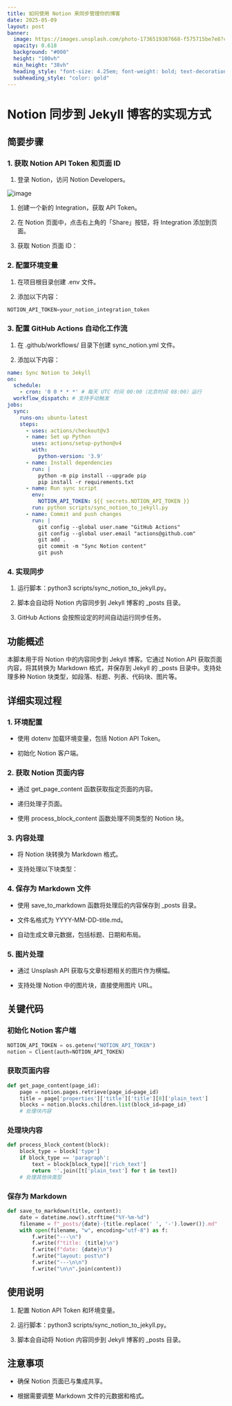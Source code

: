 ```yaml
---
title: 如何使用 Notion 来同步管理你的博客
date: 2025-05-09
layout: post
banner:
  image: https://images.unsplash.com/photo-1736519387668-f575715be7e8?crop=entropy&cs=tinysrgb&fit=max&fm=jpg&ixid=M3w2OTIwMzJ8MHwxfHJhbmRvbXx8fHx8fHx8fDE3NDY4MDA0MTh8&ixlib=rb-4.1.0&q=80&w=1080
  opacity: 0.618
  background: "#000"
  height: "100vh"
  min_height: "38vh"
  heading_style: "font-size: 4.25em; font-weight: bold; text-decoration: underline"
  subheading_style: "color: gold"
---
```


# Notion 同步到 Jekyll 博客的实现方式

## 简要步骤

### 1. 获取 Notion API Token 和页面 ID

1. 登录 Notion，访问 Notion Developers。

![image](https://prod-files-secure.s3.us-west-2.amazonaws.com/a7a0cc5a-89b9-4cda-8686-1fba0ca52f40/d19c1afe-dea5-4312-9333-786b0ba83054/image.png?X-Amz-Algorithm=AWS4-HMAC-SHA256&X-Amz-Content-Sha256=UNSIGNED-PAYLOAD&X-Amz-Credential=ASIAZI2LB466VVXQIAPC%2F20250509%2Fus-west-2%2Fs3%2Faws4_request&X-Amz-Date=20250509T142017Z&X-Amz-Expires=3600&X-Amz-Security-Token=IQoJb3JpZ2luX2VjEOb%2F%2F%2F%2F%2F%2F%2F%2F%2F%2FwEaCXVzLXdlc3QtMiJHMEUCIQDUIZjrVcXLamHea5%2BEwwo6XEewwvAR9e66fmktov45wwIgJy5tzcFs08M52d6q%2FCom7rVmn%2BHn0eH%2FS0tynY0m6okqiAQIj%2F%2F%2F%2F%2F%2F%2F%2F%2F%2F%2FARAAGgw2Mzc0MjMxODM4MDUiDCZ6xAU%2B1S7Uxxl8NyrcA2QjMCaA8i%2F1fqLwU2ZonSV9sG3DNdUPT%2FBrqxMX1w0ySTXSng79Rn5p1yjOw9Jz%2FDRF3%2BwJhbexARIShg6ANuCi%2F72a%2B9S43Wr0V%2Fw27eEGzp1YYoRkOJZhphtczbGs2IZg7WnzT1OgRmhdZfhkB7YniJ46O6MikU%2BlDjYauq%2F4%2Bqnj5flR2QlySTLTfyjPJaaO12%2FNCazYCgZBTugjrp76x60dP8GOao21OoeJ7Yt0xdDLck4iN9G%2FFhSq5I63BZTCpk%2FRK5N%2BxnOpU9etfcDcTtACOcIODVJ%2Bym7VOMPyqcq51KAbQjop9RjL2qMRWPmsozhPmXx9%2BdAHZxzd8Jlz319QBR285EdbCdt2qj0gmVt%2FoQfMFYzf4zkLuL7j%2BhyncPMPaAlYRttDiYWof90vTB3TTL%2FS3Xvi8PEk0YGBMWAwhNu2iF9%2F4xyJ4ydIP5z4UVe3473QqMjw7o2RG3XyL9A3r6lFNSl2xmKdtGN9ACa04IC%2FAZ1I1nLxO1HhXSijkjh7sttuayH2LVKObuLhzX7x2nZCuByZVz7FFBaPsPL64eqLx%2FtK03cGYF7kVa%2FH1Jfhq%2Bsv2tYTmFzruUiXHzKQAkmLMByv3y1Ew6FCohtKSFjoibJJWFzfMKiH%2BMAGOqUBrz9XtNWPwgCO0pBkMHokxz167Asz5ktKk6OTj4OxZETQVhzvZcMOW1jjELRvI7cfk8MN%2BuEyWj%2FH%2FWHOJk1LsOoGfLbISKMOd7O6XXMMhbRyYIeuDNWbwutWOHM9BgudR36LVAAMQETGbqrUx2pCy3PRSn8NnsTdbxbeS6lJZYGi6UlSc4u7WkzD9k%2BSP4QuGT8L7Y3hKfA6G9Vq4f3h5JFIvpsi&X-Amz-Signature=08c352f67822d65d430f6b8392eaae9c4c4ba57aeadc0b0ea2e244b2e7f7f71a&X-Amz-SignedHeaders=host&x-id=GetObject)

1. 创建一个新的 Integration，获取 API Token。

1. 在 Notion 页面中，点击右上角的「Share」按钮，将 Integration 添加到页面。

1. 获取 Notion 页面 ID：


### 2. 配置环境变量

1. 在项目根目录创建 .env 文件。

1. 添加以下内容：

```javascript
NOTION_API_TOKEN=your_notion_integration_token
```

### 3. 配置 GitHub Actions 自动化工作流

1. 在 .github/workflows/ 目录下创建 sync_notion.yml 文件。

1. 添加以下内容：

```yaml
name: Sync Notion to Jekyll
on:
  schedule:
    - cron: '0 0 * * *' # 每天 UTC 时间 00:00（北京时间 08:00）运行
  workflow_dispatch: # 支持手动触发
jobs:
  sync:
    runs-on: ubuntu-latest
    steps:
      - uses: actions/checkout@v3
      - name: Set up Python
        uses: actions/setup-python@v4
        with:
          python-version: '3.9'
      - name: Install dependencies
        run: |
          python -m pip install --upgrade pip
          pip install -r requirements.txt
      - name: Run sync script
        env:
          NOTION_API_TOKEN: ${{ secrets.NOTION_API_TOKEN }}
        run: python scripts/sync_notion_to_jekyll.py
      - name: Commit and push changes
        run: |
          git config --global user.name "GitHub Actions"
          git config --global user.email "actions@github.com"
          git add .
          git commit -m "Sync Notion content"
          git push
```

### 4. 实现同步

1. 运行脚本：python3 scripts/sync_notion_to_jekyll.py。

1. 脚本会自动将 Notion 内容同步到 Jekyll 博客的 _posts 目录。

1. GitHub Actions 会按照设定的时间自动运行同步任务。

## 功能概述

本脚本用于将 Notion 中的内容同步到 Jekyll 博客。它通过 Notion API 获取页面内容，将其转换为 Markdown 格式，并保存到 Jekyll 的 _posts 目录中。支持处理多种 Notion 块类型，如段落、标题、列表、代码块、图片等。

## 详细实现过程

### 1. 环境配置

- 使用 dotenv 加载环境变量，包括 Notion API Token。

- 初始化 Notion 客户端。

### 2. 获取 Notion 页面内容

- 通过 get_page_content 函数获取指定页面的内容。

- 递归处理子页面。

- 使用 process_block_content 函数处理不同类型的 Notion 块。

### 3. 内容处理

- 将 Notion 块转换为 Markdown 格式。

- 支持处理以下块类型：


### 4. 保存为 Markdown 文件

- 使用 save_to_markdown 函数将处理后的内容保存到 _posts 目录。

- 文件名格式为 YYYY-MM-DD-title.md。

- 自动生成文章元数据，包括标题、日期和布局。

### 5. 图片处理

- 通过 Unsplash API 获取与文章标题相关的图片作为横幅。

- 支持处理 Notion 中的图片块，直接使用图片 URL。

## 关键代码

### 初始化 Notion 客户端

```python
NOTION_API_TOKEN = os.getenv("NOTION_API_TOKEN")
notion = Client(auth=NOTION_API_TOKEN)
```

### 获取页面内容

```python
def get_page_content(page_id):
    page = notion.pages.retrieve(page_id=page_id)
    title = page['properties']['title']['title'][0]['plain_text']
    blocks = notion.blocks.children.list(block_id=page_id)
    # 处理块内容
```

### 处理块内容

```python
def process_block_content(block):
    block_type = block['type']
    if block_type == 'paragraph':
        text = block[block_type]['rich_text']
        return ''.join([t['plain_text'] for t in text])
    # 处理其他块类型
```

### 保存为 Markdown

```python
def save_to_markdown(title, content):
    date = datetime.now().strftime("%Y-%m-%d")
    filename = f"_posts/{date}-{title.replace(' ', '-').lower()}.md"
    with open(filename, "w", encoding="utf-8") as f:
        f.write("---\n")
        f.write(f"title: {title}\n")
        f.write(f"date: {date}\n")
        f.write("layout: post\n")
        f.write("---\n\n")
        f.write("\n\n".join(content))
```

## 使用说明

1. 配置 Notion API Token 和环境变量。

1. 运行脚本：python3 scripts/sync_notion_to_jekyll.py。

1. 脚本会自动将 Notion 内容同步到 Jekyll 博客的 _posts 目录。

## 注意事项

- 确保 Notion 页面已与集成共享。

- 根据需要调整 Markdown 文件的元数据和格式。